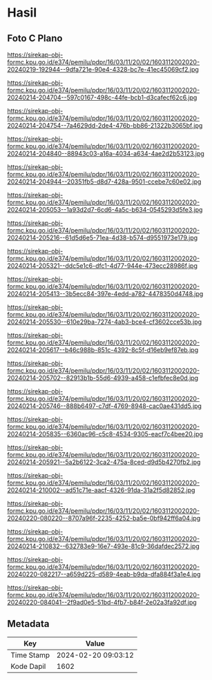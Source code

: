 # Hasil

## Foto C Plano

https://sirekap-obj-formc.kpu.go.id/e374/pemilu/pdpr/16/03/11/20/02/1603112002020-20240219-192944--9dfa721e-90e4-4328-bc7e-41ec45069cf2.jpg

https://sirekap-obj-formc.kpu.go.id/e374/pemilu/pdpr/16/03/11/20/02/1603112002020-20240214-204704--597c0167-498c-44fe-bcb1-d3cafecf62c6.jpg

https://sirekap-obj-formc.kpu.go.id/e374/pemilu/pdpr/16/03/11/20/02/1603112002020-20240214-204754--7a4629dd-2de4-476b-bb86-21322b3065bf.jpg

https://sirekap-obj-formc.kpu.go.id/e374/pemilu/pdpr/16/03/11/20/02/1603112002020-20240214-204840--88943c03-a16a-4034-a634-4ae2d2b53123.jpg

https://sirekap-obj-formc.kpu.go.id/e374/pemilu/pdpr/16/03/11/20/02/1603112002020-20240214-204944--20351fb5-d8d7-428a-9501-ccebe7c60e02.jpg

https://sirekap-obj-formc.kpu.go.id/e374/pemilu/pdpr/16/03/11/20/02/1603112002020-20240214-205053--1a93d2d7-6cd6-4a5c-b634-0545293d5fe3.jpg

https://sirekap-obj-formc.kpu.go.id/e374/pemilu/pdpr/16/03/11/20/02/1603112002020-20240214-205216--61d5d6e5-71ea-4d38-b574-d9551973e179.jpg

https://sirekap-obj-formc.kpu.go.id/e374/pemilu/pdpr/16/03/11/20/02/1603112002020-20240214-205321--ddc5e1c6-dfc1-4d77-944e-473ecc28986f.jpg

https://sirekap-obj-formc.kpu.go.id/e374/pemilu/pdpr/16/03/11/20/02/1603112002020-20240214-205413--3b5ecc84-397e-4edd-a782-4478350d4748.jpg

https://sirekap-obj-formc.kpu.go.id/e374/pemilu/pdpr/16/03/11/20/02/1603112002020-20240214-205530--610e29ba-7274-4ab3-bce4-cf3602cce53b.jpg

https://sirekap-obj-formc.kpu.go.id/e374/pemilu/pdpr/16/03/11/20/02/1603112002020-20240214-205617--b46c988b-851c-4392-8c5f-d16eb9ef87eb.jpg

https://sirekap-obj-formc.kpu.go.id/e374/pemilu/pdpr/16/03/11/20/02/1603112002020-20240214-205702--82913b1b-55d6-4939-a458-c1efbfec8e0d.jpg

https://sirekap-obj-formc.kpu.go.id/e374/pemilu/pdpr/16/03/11/20/02/1603112002020-20240214-205746--888b6497-c7df-4769-8948-cac0ae431dd5.jpg

https://sirekap-obj-formc.kpu.go.id/e374/pemilu/pdpr/16/03/11/20/02/1603112002020-20240214-205835--6360ac96-c5c8-4534-9305-eacf7c4bee20.jpg

https://sirekap-obj-formc.kpu.go.id/e374/pemilu/pdpr/16/03/11/20/02/1603112002020-20240214-205921--5a2b6122-3ca2-475a-8ced-d9d5b4270fb2.jpg

https://sirekap-obj-formc.kpu.go.id/e374/pemilu/pdpr/16/03/11/20/02/1603112002020-20240214-210002--ad51c71e-aacf-4326-91da-31a2f5d82852.jpg

https://sirekap-obj-formc.kpu.go.id/e374/pemilu/pdpr/16/03/11/20/02/1603112002020-20240220-080220--8707a96f-2235-4252-ba5e-0bf942ff6a04.jpg

https://sirekap-obj-formc.kpu.go.id/e374/pemilu/pdpr/16/03/11/20/02/1603112002020-20240214-210832--632783e9-16e7-493e-81c9-36dafdec2572.jpg

https://sirekap-obj-formc.kpu.go.id/e374/pemilu/pdpr/16/03/11/20/02/1603112002020-20240220-082217--a659d225-d589-4eab-b9da-dfa884f3a1e4.jpg

https://sirekap-obj-formc.kpu.go.id/e374/pemilu/pdpr/16/03/11/20/02/1603112002020-20240220-084041--2f9ad0e5-51bd-4fb7-b84f-2e02a3fa92df.jpg


## Metadata

| Key        | Value               |
| ---------- | ------------------- |
| Time Stamp | 2024-02-20 09:03:12 |
| Kode Dapil | 1602                |



